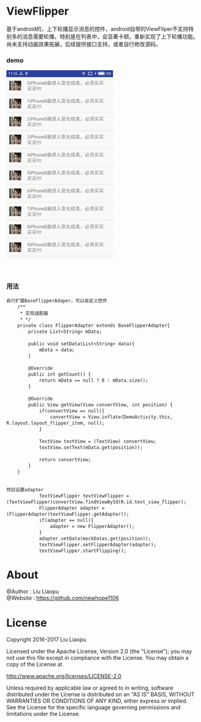 # ViewFlipper
基于android的，上下轮播显示消息的控件，android自带的ViewFliper不支持特别多的消息需要轮播，特别是在列表中，会显著卡顿。重新实现了上下轮播功能。尚未支持动画效果拓展，后续提供接口支持，或者自行修改源码。

### demo
![demo](./screenshot/demo.gif)

<br/>

### 用法
```
自行扩展BaseFlipperAdaper，可以自定义控件
    /**
     * 实现适配器
     * */
    private class FlipperAdapter extends BaseFlipperAdapter{
        private List<String> mData;

        public void setData(List<String> data){
            mData = data;
        }

        @Override
        public int getCount() {
            return mData == null ? 0 : mData.size();
        }

        @Override
        public View getView(View convertView, int position) {
            if(convertView == null){
                convertView = View.inflate(DemoActivity.this, R.layout.layout_flipper_item, null);
            }

            TextView textView = (TextView) convertView;
            textView.setText(mData.get(position));

            return convertView;
        }
    }
 
```
```
然后设置adapter
            TextViewFlipper textViewFlipper = (TextViewFlipper)convertView.findViewById(R.id.text_view_flipper);
            FlipperAdapter adapter = (FlipperAdapter)textViewFlipper.getAdapter();
            if(adapter == null){
                adapter = new FlipperAdapter();
            }
            adapter.setData(mockDatas.get(position));
            textViewFlipper.setFlipperAdapter(adapter);
            textViewFlipper.startFlipping();
```

# About
@Author : Liu Liaopu </br>
@Website : https://github.com/newhope1106

# License
Copyright 2016-2017 Liu Liaopu

Licensed under the Apache License, Version 2.0 (the "License"); you may not use this file except in compliance with the License. You may obtain a copy of the License at

http://www.apache.org/licenses/LICENSE-2.0

Unless required by applicable law or agreed to in writing, software distributed under the License is distributed on an "AS IS" BASIS, WITHOUT WARRANTIES OR CONDITIONS OF ANY KIND, either express or implied. See the License for the specific language governing permissions and limitations under the License.   